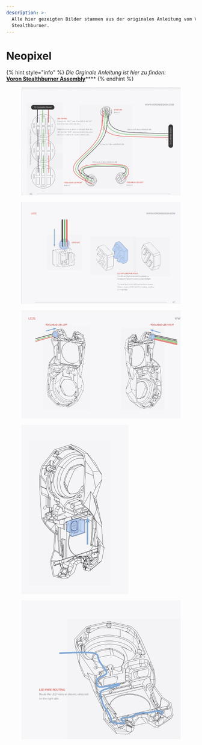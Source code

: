 ```yaml
---
description: >-
  Alle hier gezeigten Bilder stammen aus der originalen Anleitung vom Voron
  Stealthburner.
---
```


# Neopixel

{% hint style="info" %}
_Die Orginale Anleitung ist hier zu finden:_\
[**Voron Stealthburner Assembly**](https://github.com/VoronDesign/Voron-Stealthburner/tree/main/Manual)****
{% endhint %}

<figure><img src="../../../../.gitbook/assets/led1.jpg" alt=""><figcaption></figcaption></figure>

<figure><img src="../../../../.gitbook/assets/led2.jpg" alt=""><figcaption></figcaption></figure>

<figure><img src="../../../../.gitbook/assets/led3.jpg" alt=""><figcaption></figcaption></figure>

<figure><img src="../../../../.gitbook/assets/led4.jpg" alt=""><figcaption></figcaption></figure>

<figure><img src="../../../../.gitbook/assets/led5.jpg" alt=""><figcaption></figcaption></figure>
